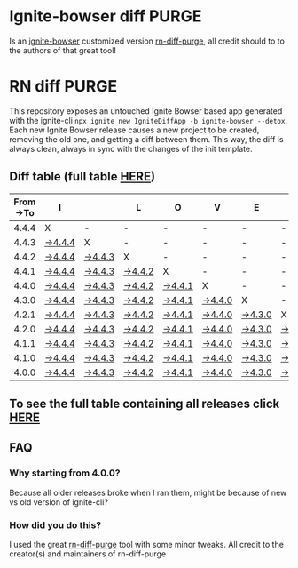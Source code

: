 # Ignite-bowser diff PURGE

Is an [ignite-bowser](https://github.com/infinitered/ignite-bowser) customized version [rn-diff-purge](https://github.com/react-native-community/rn-diff-purge/), all credit should to to the authors of that great tool!

# RN diff PURGE

This repository exposes an untouched Ignite Bowser based app generated with the ignite-cli
`npx ignite new IgniteDiffApp -b ignite-bowser --detox`. Each new Ignite Bowser release causes a new project to be created, removing the old one, and getting a diff between them. This way, the diff is always clean, always in sync with the changes of the init template.

## Diff table (full table [HERE](https://react-native-community.github.io/rn-diff-purge/))

| From->To | I                                                                                           |                                                                                             | L                                                                                           | O                                                                                           | V                                                                                           | E                                                                                           |                                                                                             | D                                                                                           | I                                                                                           | F                                                                                           | F   | S   |
| -------- | ------------------------------------------------------------------------------------------- | ------------------------------------------------------------------------------------------- | ------------------------------------------------------------------------------------------- | ------------------------------------------------------------------------------------------- | ------------------------------------------------------------------------------------------- | ------------------------------------------------------------------------------------------- | ------------------------------------------------------------------------------------------- | ------------------------------------------------------------------------------------------- | ------------------------------------------------------------------------------------------- | ------------------------------------------------------------------------------------------- | --- | --- |
| 4.4.4    | X                                                                                           | -                                                                                           | -                                                                                           | -                                                                                           | -                                                                                           | -                                                                                           | -                                                                                           | -                                                                                           | -                                                                                           | -                                                                                           | -   |     |
| 4.4.3    | [->4.4.4](https://github.com/nirre7/ignite-diff-purge/compare/release/4.4.3..release/4.4.4) | X                                                                                           | -                                                                                           | -                                                                                           | -                                                                                           | -                                                                                           | -                                                                                           | -                                                                                           | -                                                                                           | -                                                                                           | -   |     |
| 4.4.2    | [->4.4.4](https://github.com/nirre7/ignite-diff-purge/compare/release/4.4.2..release/4.4.4) | [->4.4.3](https://github.com/nirre7/ignite-diff-purge/compare/release/4.4.2..release/4.4.3) | X                                                                                           | -                                                                                           | -                                                                                           | -                                                                                           | -                                                                                           | -                                                                                           | -                                                                                           | -                                                                                           | -   |     |
| 4.4.1    | [->4.4.4](https://github.com/nirre7/ignite-diff-purge/compare/release/4.4.1..release/4.4.4) | [->4.4.3](https://github.com/nirre7/ignite-diff-purge/compare/release/4.4.1..release/4.4.3) | [->4.4.2](https://github.com/nirre7/ignite-diff-purge/compare/release/4.4.1..release/4.4.2) | X                                                                                           | -                                                                                           | -                                                                                           | -                                                                                           | -                                                                                           | -                                                                                           | -                                                                                           | -   |     |
| 4.4.0    | [->4.4.4](https://github.com/nirre7/ignite-diff-purge/compare/release/4.4.0..release/4.4.4) | [->4.4.3](https://github.com/nirre7/ignite-diff-purge/compare/release/4.4.0..release/4.4.3) | [->4.4.2](https://github.com/nirre7/ignite-diff-purge/compare/release/4.4.0..release/4.4.2) | [->4.4.1](https://github.com/nirre7/ignite-diff-purge/compare/release/4.4.0..release/4.4.1) | X                                                                                           | -                                                                                           | -                                                                                           | -                                                                                           | -                                                                                           | -                                                                                           | -   |     |
| 4.3.0    | [->4.4.4](https://github.com/nirre7/ignite-diff-purge/compare/release/4.3.0..release/4.4.4) | [->4.4.3](https://github.com/nirre7/ignite-diff-purge/compare/release/4.3.0..release/4.4.3) | [->4.4.2](https://github.com/nirre7/ignite-diff-purge/compare/release/4.3.0..release/4.4.2) | [->4.4.1](https://github.com/nirre7/ignite-diff-purge/compare/release/4.3.0..release/4.4.1) | [->4.4.0](https://github.com/nirre7/ignite-diff-purge/compare/release/4.3.0..release/4.4.0) | X                                                                                           | -                                                                                           | -                                                                                           | -                                                                                           | -                                                                                           | -   |     |
| 4.2.1    | [->4.4.4](https://github.com/nirre7/ignite-diff-purge/compare/release/4.2.1..release/4.4.4) | [->4.4.3](https://github.com/nirre7/ignite-diff-purge/compare/release/4.2.1..release/4.4.3) | [->4.4.2](https://github.com/nirre7/ignite-diff-purge/compare/release/4.2.1..release/4.4.2) | [->4.4.1](https://github.com/nirre7/ignite-diff-purge/compare/release/4.2.1..release/4.4.1) | [->4.4.0](https://github.com/nirre7/ignite-diff-purge/compare/release/4.2.1..release/4.4.0) | [->4.3.0](https://github.com/nirre7/ignite-diff-purge/compare/release/4.2.1..release/4.3.0) | X                                                                                           | -                                                                                           | -                                                                                           | -                                                                                           | -   |     |
| 4.2.0    | [->4.4.4](https://github.com/nirre7/ignite-diff-purge/compare/release/4.2.0..release/4.4.4) | [->4.4.3](https://github.com/nirre7/ignite-diff-purge/compare/release/4.2.0..release/4.4.3) | [->4.4.2](https://github.com/nirre7/ignite-diff-purge/compare/release/4.2.0..release/4.4.2) | [->4.4.1](https://github.com/nirre7/ignite-diff-purge/compare/release/4.2.0..release/4.4.1) | [->4.4.0](https://github.com/nirre7/ignite-diff-purge/compare/release/4.2.0..release/4.4.0) | [->4.3.0](https://github.com/nirre7/ignite-diff-purge/compare/release/4.2.0..release/4.3.0) | [->4.2.1](https://github.com/nirre7/ignite-diff-purge/compare/release/4.2.0..release/4.2.1) | X                                                                                           | -                                                                                           | -                                                                                           | -   |     |
| 4.1.1    | [->4.4.4](https://github.com/nirre7/ignite-diff-purge/compare/release/4.1.1..release/4.4.4) | [->4.4.3](https://github.com/nirre7/ignite-diff-purge/compare/release/4.1.1..release/4.4.3) | [->4.4.2](https://github.com/nirre7/ignite-diff-purge/compare/release/4.1.1..release/4.4.2) | [->4.4.1](https://github.com/nirre7/ignite-diff-purge/compare/release/4.1.1..release/4.4.1) | [->4.4.0](https://github.com/nirre7/ignite-diff-purge/compare/release/4.1.1..release/4.4.0) | [->4.3.0](https://github.com/nirre7/ignite-diff-purge/compare/release/4.1.1..release/4.3.0) | [->4.2.1](https://github.com/nirre7/ignite-diff-purge/compare/release/4.1.1..release/4.2.1) | [->4.2.0](https://github.com/nirre7/ignite-diff-purge/compare/release/4.1.1..release/4.2.0) | X                                                                                           | -                                                                                           | -   |     |
| 4.1.0    | [->4.4.4](https://github.com/nirre7/ignite-diff-purge/compare/release/4.1.0..release/4.4.4) | [->4.4.3](https://github.com/nirre7/ignite-diff-purge/compare/release/4.1.0..release/4.4.3) | [->4.4.2](https://github.com/nirre7/ignite-diff-purge/compare/release/4.1.0..release/4.4.2) | [->4.4.1](https://github.com/nirre7/ignite-diff-purge/compare/release/4.1.0..release/4.4.1) | [->4.4.0](https://github.com/nirre7/ignite-diff-purge/compare/release/4.1.0..release/4.4.0) | [->4.3.0](https://github.com/nirre7/ignite-diff-purge/compare/release/4.1.0..release/4.3.0) | [->4.2.1](https://github.com/nirre7/ignite-diff-purge/compare/release/4.1.0..release/4.2.1) | [->4.2.0](https://github.com/nirre7/ignite-diff-purge/compare/release/4.1.0..release/4.2.0) | [->4.1.1](https://github.com/nirre7/ignite-diff-purge/compare/release/4.1.0..release/4.1.1) | X                                                                                           | -   |     |
| 4.0.0    | [->4.4.4](https://github.com/nirre7/ignite-diff-purge/compare/release/4.0.0..release/4.4.4) | [->4.4.3](https://github.com/nirre7/ignite-diff-purge/compare/release/4.0.0..release/4.4.3) | [->4.4.2](https://github.com/nirre7/ignite-diff-purge/compare/release/4.0.0..release/4.4.2) | [->4.4.1](https://github.com/nirre7/ignite-diff-purge/compare/release/4.0.0..release/4.4.1) | [->4.4.0](https://github.com/nirre7/ignite-diff-purge/compare/release/4.0.0..release/4.4.0) | [->4.3.0](https://github.com/nirre7/ignite-diff-purge/compare/release/4.0.0..release/4.3.0) | [->4.2.1](https://github.com/nirre7/ignite-diff-purge/compare/release/4.0.0..release/4.2.1) | [->4.2.0](https://github.com/nirre7/ignite-diff-purge/compare/release/4.0.0..release/4.2.0) | [->4.1.1](https://github.com/nirre7/ignite-diff-purge/compare/release/4.0.0..release/4.1.1) | [->4.1.0](https://github.com/nirre7/ignite-diff-purge/compare/release/4.0.0..release/4.1.0) | X   |     |

## To see the full table containing all releases click [HERE](https://react-native-community.github.io/rn-diff-purge/)

## FAQ

### Why starting from 4.0.0?

Because all older releases broke when I ran them, might be because of new vs old version of ignite-cli?

### How did you do this?

I used the great [rn-diff-purge](https://github.com/react-native-community/rn-diff-purge/) tool with some minor tweaks. 
All credit to the creator(s) and maintainers of rn-diff-purge

